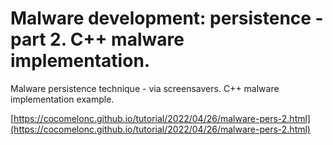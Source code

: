# Malware development: persistence - part 2. C++ malware implementation.

Malware persistence technique - via screensavers. C++ malware implementation example.    

[https://cocomelonc.github.io/tutorial/2022/04/26/malware-pers-2.html](https://cocomelonc.github.io/tutorial/2022/04/26/malware-pers-2.html)
